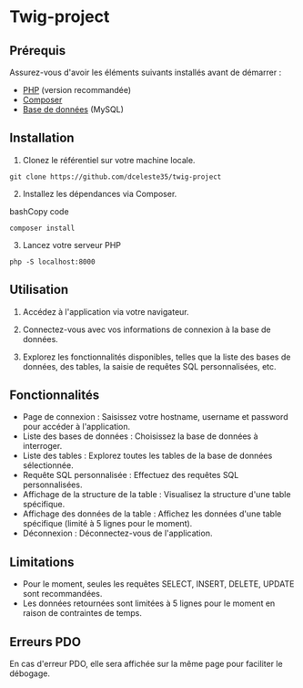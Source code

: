 # Twig-project


## Prérequis

Assurez-vous d'avoir les éléments suivants installés avant de démarrer :

- [PHP](https://www.php.net/) (version recommandée)
- [Composer](https://getcomposer.org/)
- [Base de données](https://chat.openai.com/c/68c9f556-70d6-419b-bf8a-38edee542358#) (MySQL)

## Installation

1. Clonez le référentiel sur votre machine locale.

`git clone https://github.com/dceleste35/twig-project`

2. Installez les dépendances via Composer.

bashCopy code

`composer install`

3. Lancez votre serveur PHP

`php -S localhost:8000`

## Utilisation

1. Accédez à l'application via votre navigateur.

2. Connectez-vous avec vos informations de connexion à la base de données.

3. Explorez les fonctionnalités disponibles, telles que la liste des bases de données, des tables, la saisie de requêtes SQL personnalisées, etc.


## Fonctionnalités

- Page de connexion : Saisissez votre hostname, username et password pour accéder à l'application.
- Liste des bases de données : Choisissez la base de données à interroger.
- Liste des tables : Explorez toutes les tables de la base de données sélectionnée.
- Requête SQL personnalisée : Effectuez des requêtes SQL personnalisées.
- Affichage de la structure de la table : Visualisez la structure d'une table spécifique.
- Affichage des données de la table : Affichez les données d'une table spécifique (limité à 5 lignes pour le moment).
- Déconnexion : Déconnectez-vous de l'application.

## Limitations

- Pour le moment, seules les requêtes SELECT, INSERT, DELETE, UPDATE sont recommandées.
- Les données retournées sont limitées à 5 lignes pour le moment en raison de contraintes de temps.

## Erreurs PDO

En cas d'erreur PDO, elle sera affichée sur la même page pour faciliter le débogage.
